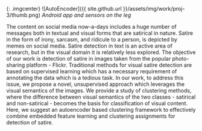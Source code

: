 {: .imgcenter} 
![AutoEncoder]({{ site.github.url }}/assets/img/work/proj-3/thumb.png) 
*Android app and sensors on the leg*

The content on social media now-a-days includes a huge number of messages both in textual and visual forms that are satirical in nature. Satire in the form of irony, sarcasm, and ridicule to a person, is depicted by memes on social media. Satire detection in text is an active area of research, but in the visual domain it is relatively less explored. The objective of our work is detection of satire in images taken from the popular photo-sharing platform - Flickr. Traditional methods for visual satire detection are based on supervised learning which has a necessary requirement of annotating the data which is a tedious task. In our work, to address this issue, we propose a novel, unsupervised approach which leverages the visual semantics of the images. We provide a study of clustering methods, where the difference between visual semantics of the two classes - satirical and non-satirical - becomes the basis for classification of visual content. Here, we suggest an autoencoder based clustering framework to effectively combine embedded feature learning and clustering assignments for detection of satire.
